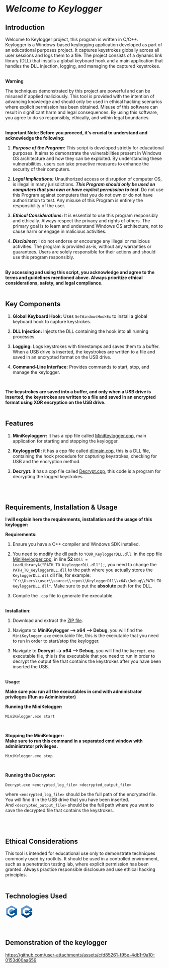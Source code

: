 # ***Welcome to Keylogger***



## Introduction

Welcome to Keylogger project, this program is written in C/C++. <br>
Keylogger is a Windows-based keylogging application developed as part of an educational purposes project. It captures keystrokes globally across all user sessions and logs them to a file. The project consists of a dynamic link library (DLL) that installs a global keyboard hook and a main application that handles the DLL injection, logging, and managing the captured keystrokes. <br><br>


**Warning**

The techniques demonstrated by this project are powerful and can be misused if applied maliciously. This tool is provided with the intention of advancing knowledge and should only be used in ethical hacking scenarios where explicit permission has been obtained. Misuse of this software can result in significant harm and legal consequences. By using this software, you agree to do so responsibly, ethically, and within legal boundaries.<br><br>


**Important Note: Before you proceed, it's crucial to understand and acknowledge the following:**

1. ***Purpose of the Program:*** This script is developed strictly for educational purposes. It aims to demonstrate the vulnerabilities present in Windows OS architecture and how they can be exploited. By understanding these vulnerabilities, users can take proactive measures to enhance the security of their computers.
   
2. ***Legal Implications:*** Unauthorized access or disruption of computer OS, is illegal in many jurisdictions. ***This Program should only be used on computers that you own or have explicit permission to test***. Do not use this Program against computers that you do not own or do not have authorization to test. Any misuse of this Program is entirely the responsibility of the user.

3. ***Ethical Considerations:*** It is essential to use this program responsibly and ethically. Always respect the privacy and rights of others. The primary goal is to learn and understand Windows OS architecture, not to cause harm or engage in malicious activities.

4. ***Disclaimer:*** I do not endorse or encourage any illegal or malicious activities. The program is provided as-is, without any warranties or guarantees. Users are solely responsible for their actions and should use this program responsibly. <br><br>


**By accessing and using this script, you acknowledge and agree to the terms and guidelines mentioned above. Always prioritize ethical considerations, safety, and legal compliance.**
<br><br>




## Key Components

1. **Global Keyboard Hook:** Uses `SetWindowsHookEx` to install a global keyboard hook to capture keystrokes.

2. **DLL Injection:** Injects the DLL containing the hook into all running processes.

3. **Logging:** Logs keystrokes with timestamps and saves them to a buffer. When a USB drive is inserted, the keystrokes are written to a file and saved in an encrypted format on the USB drive.

4. **Command-Line Interface:** Provides commands to start, stop, and manage the keylogger.

<br>

**The keystrokes are saved into a buffer, and only when a USB drive is inserted, the keystrokes are written to a file and saved in an encrypted format using XOR encryption on the USB drive.**
<br><br>




## Features

1. **MiniKeyloggerr:** it has a cpp file called [MiniKeylogger.cpp](https://github.com/eliyaballout/Keylogger/blob/main/MiniKeylogger/MiniKeylogger/MiniKeylogger.cpp), main application for starting and stopping the keylogger.

2. **KeyloggerDll:** it has a cpp file called [dllmain.cpp](https://github.com/eliyaballout/Keylogger/blob/main/KeyloggerDll/KeyloggerDll/dllmain.cpp), this is a DLL file, containing the hook procedure for capturing keystrokes, checking for USB and the encryption method.

3. **Decrypt:** it has a cpp file called [Decrypt.cpp](https://github.com/eliyaballout/Keylogger/blob/main/Decrypt/Decrypt/Decrypt.cpp), this code is a program for decrypting the logged keystrokes.

<br><br>




## Requirements, Installation & Usage

**I will explain here the requirements, installation and the usage of this keylogger:** <br>

**Requirements:**
1. Ensure you have a C++ compiler and Windows SDK installed. <br>

2. You need to modify the dll path to `YOUR_KeyloggerDLL.dll`. in the cpp file [MiniKeylogger.cpp](https://github.com/eliyaballout/Keylogger/blob/main/MiniKeylogger/MiniKeylogger/MiniKeylogger.cpp), in line **52** `hDll = LoadLibraryA("PATH_TO_KeyloggerDLL.dll");`, you need to change the `PATH_TO_KeyloggerDLL.dll` to the path where you actually stores the `KeyloggerDLL.dll` dll file, for example: `"C:\\Users\\user\\source\\repos\\KeyloggerDll\\x64\\Debug\\PATH_TO_KeyloggerDLL.dll"`. Make sure to put the **absolute** path for the DLL. <br>

3. Compile the `.cpp` file to generate the executable. <br><br>


**Installation:**
1. Download and extract the [ZIP file](https://github.com/eliyaballout/Keylogger/archive/refs/heads/main.zip).<br>

2. Navigate to **MiniKeylogger --> x64 --> Debug**, you will find the `MiniKeylogger.exe` executable file, this is the executable that you need to run in order to start/stop the keylogger.<br>

3. Navigate to **Decrypt --> x64 --> Debug**, you will find the `Decrypt.exe` executable file, this is the executable that you need to run in order to decrypt the output file that contains the keystrokes after you have been inserted the USB. <br><br>


**Usage:**

**Make sure you run all the executables in cmd with administrator privileges (Run as Administrator)** <br>

**Running the MiniKelogger:**

```
MiniKelogger.exe start
```
<br>

**Stopping the MiniKelogger:** <br>
**Make sure to run this command in a separated cmd window with administrator privileges.**
```
MiniKelogger.exe stop
```
<br>

**Running the Decryptor:**
```
Decrypt.exe <encrypted_log_file> <decrypted_output_file>
```
where `<encrypted_log_file>` should be the full path of the encrypted file. You will find it in the USB drive that you have been inserted.<br>
And `<decrypted_output_file>` should be the full path where you want to save the decrypted file that contains the keystrokes.

<br><br>




## Ethical Considerations

This tool is intended for educational use only to demonstrate techniques commonly used by rootkits. It should be used in a controlled environment, such as a penetration testing lab, where explicit permission has been granted. Always practice responsible disclosure and use ethical hacking principles.<br><br>




## Technologies Used
<img src="https://github.com/devicons/devicon/blob/master/icons/c/c-original.svg" title="c" alt="c" width="40" height="40"/>&nbsp;
<img src="https://github.com/devicons/devicon/blob/master/icons/cplusplus/cplusplus-original.svg" title="c++" alt="c++" width="40" height="40"/>&nbsp;
<br><br><br>




## Demonstration of the keylogger

https://github.com/user-attachments/assets/cfd85261-f95e-4db1-9a10-0153d00aa659

<br>
